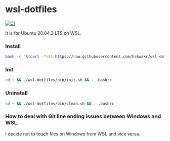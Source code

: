 # wsl-dotfiles
[![CI](https://github.com/hskwakr/wsl-dotfiles/actions/workflows/main.yml/badge.svg)](https://github.com/hskwakr/wsl-dotfiles/actions/workflows/main.yml)

It is for Ubuntu 20.04.2 LTS on WSL.

### Install
```sh
bash -c "$(curl -fsSL https://raw.githubusercontent.com/hskwakr/wsl-dotfiles/main/bin/install.sh)"
```

### Init
```sh
cd ~ && ./wsl-dotfiles/bin/init.sh && . .bashrc
```

### Uninstall
```sh
cd ~ && ./wsl-dotfiles/bin/clean.sh && . .bashrc
```

### How to deal with Git line ending issues between Windows and WSL.
I decide not to touch files on Windows from WSL and vice versa. 
